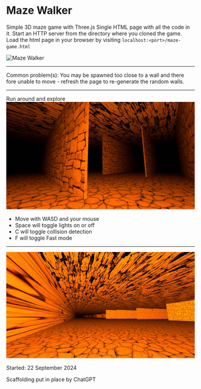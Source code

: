 # Maze Walker

Simple 3D maze game with Three.js
Single HTML page with all the code in it. Start an HTTP server from the directory where you cloned the game. Load the html page in your browser by visiting `localhost:<port>/maze-game.html`

![Maze Walker](./site/maze-walker.gif)

-----

Common problem(s): You may be spawned too close to a wall and there fore unable to move - refresh the page to re-generate the random walls.

-----

Run around and explore
![Lights are out, you only hold a candle in your hands](./site/maze-candlelit.jpg)

- Move with WASD and your mouse
- Space will toggle lights on or off
- C will toggle collision detection
- F will toggle Fast mode

-----

![Even with the lights on, you can't quite see to the end of the chamber](./site/maze-lit.jpg)


Started: 22 September 2024

Scaffolding put in place by ChatGPT

